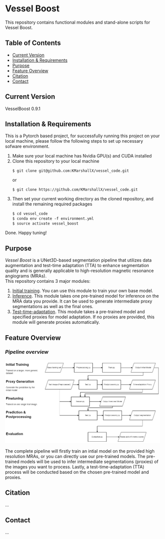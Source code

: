 # **Vessel Boost**
This repository contains functional modules and stand-alone scripts for Vessel Boost.
## **Table of Contents**
- [Current Version](https://github.com/KMarshallX/vessel_code#current-version)
- [Installation & Requirements](https://github.com/KMarshallX/vessel_code#installation--requirements)
- [Purpose](https://github.com/KMarshallX/vessel_code#purpose)
- [Feature Overview](https://github.com/KMarshallX/vessel_code#feature-overview)
- [Citation](https://github.com/KMarshallX/vessel_code#citation)
- [Contact](https://github.com/KMarshallX/vessel_code#contact)
## **Current Version**
VesselBoost 0.9.1
## **Installation & Requirements**
This is a Pytorch based project, for successfully running this project on your local machine, please follow the following steps to set up necessary sofware environment.
1. Make sure your local machine has Nvidia GPU(s) and CUDA installed 
2. Clone this repository to your local machine
    ```
    $ git clone git@github.com:KMarshallX/vessel_code.git
    ```
    or 
    ```
    $ git clone https://github.com/KMarshallX/vessel_code.git
    ```
3. Then set your current working directory as the cloned repository, and install the remaining required packages
    ```
    $ cd vessel_code
    $ conda env create -f environment.yml
    $ source activate vessel_boost
    ```
Done. Happy tuning!

## **Purpose**
*Vessel Boost* is a UNet3D-based segmentation pipeline that utilizes data augmentation and test-time adaptation (TTA) to enhance segmentation quality and is generally applicable to high-resolution magnetic resonance angiograms (MRAs).\
This repository contains 3 major modules: 
1. [Initial training](https://github.com/KMarshallX/vessel_code/blob/master/documentation/train_readme.md). You can use this module to train your own base model.
2. [Inference](https://github.com/KMarshallX/vessel_code/blob/master/documentation/infer_readme.md). This module takes one pre-trained model for inference on the MRA data you provide. It can be used to generate intermediate proxy segmentations as well as the final ones.
3. [Test-time-adaptation](https://github.com/KMarshallX/vessel_code/blob/master/documentation/tta_readme.md). This module takes a pre-trained model and specified proxies for model adaptation. If no proxies are provided, this module will generate proxies automatically.

## **Feature Overview**
### *Pipeline overview*
<p align="center">
<img src="./readme_img/overall_flowchart_2.png">
</p>
The complete pipeline will firstly train an intial model on the provided high resolution MRAs, or you can directly use our pre-trained models. The pre-trained models will be used to infer intermediate segmentations (proxies) of the images you want to process. Lastly, a test-time-adaptation (TTA) process will be conducted based on the chosen pre-trained model and proxies.


## **Citation**
...

## **Contact**
...

